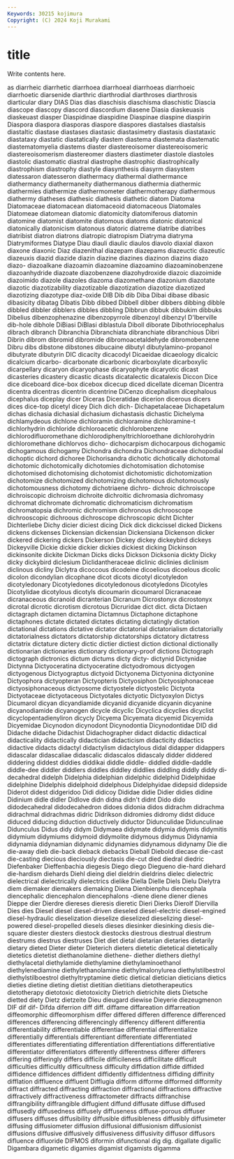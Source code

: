 ```yaml
---
Keywords: 30215 kojimura
Copyright: (C) 2024 Koji Murakami
---
```


# title

Write contents here.



as diarrheic diarrhetic diarrhoea diarrhoeal diarrhoeas diarrhoeic diarrhoetic diarsenide
diarthric diarthrodial diarthroses diarthrosis diarticular diary DIAS Dias dias diaschisis
diaschisma diaschistic Diascia diascope diascopy diascord diascordium diasene Diasia diaskeuasis
diaskeuast diasper Diaspidinae diaspidine Diaspinae diaspine diaspirin Diaspora diaspora diasporas
diaspore diaspores diastalses diastalsis diastaltic diastase diastases diastasic diastasimetry diastasis
diastataxic diastataxy diastatic diastatically diastem diastema diastemata diastematic diastematomyelia diastems
diaster diastereoisomer diastereoisomeric diastereoisomerism diastereomer diasters diastimeter diastole diastoles diastolic
diastomatic diastral diastrophe diastrophic diastrophically diastrophism diastrophy diastyle diasynthesis diasyrm
diasystem diatessaron diatesseron diathermacy diathermal diathermance diathermancy diathermaneity diathermanous diathermia
diathermic diathermies diathermize diathermometer diathermotherapy diathermous diathermy diatheses diathesic diathesis
diathetic diatom Diatoma Diatomaceae diatomacean diatomaceoid diatomaceous Diatomales Diatomeae diatomean
diatomic diatomicity diatomiferous diatomin diatomine diatomist diatomite diatomous diatoms diatonic
diatonical diatonically diatonicism diatonous diatoric diatreme diatribe diatribes diatribist diatron
diatrons diatropic diatropism Diatryma diatryma Diatrymiformes Diatype Diau diauli diaulic
diaulos diavolo diaxial diaxon diaxone diaxonic Diaz diazenithal diazepam diazepams
diazeuctic diazeutic diazeuxis diazid diazide diazin diazine diazines diazinon diazins
diazo diazo- diazoalkane diazoamin diazoamine diazoamino diazoaminobenzene diazoanhydride diazoate diazobenzene
diazohydroxide diazoic diazoimide diazoimido diazole diazoles diazoma diazomethane diazonium diazotate
diazotic diazotizability diazotizable diazotization diazotize diazotized diazotizing diazotype diaz-oxide DIB
Dib dib Diba Dibai dibase dibasic dibasicity dibatag Dibatis Dibb
dibbed Dibbell dibber dibbers dibbing dibble dibbled dibbler dibblers dibbles
dibbling Dibbrun dibbuk dibbukim dibbuks Dibelius dibenzophenazine dibenzopyrrole dibenzoyl dibenzyl
D'Iberville dib-hole dibhole DiBiasi DiBlasi diblastula Diboll diborate Dibothriocephalus dibrach
dibranch Dibranchia Dibranchiata dibranchiate dibranchious Dibri Dibrin dibrom dibromid dibromide
dibromoacetaldehyde dibromobenzene Dibru dibs dibstone dibstones dibucaine dibutyl dibutylamino-propanol dibutyrate
dibutyrin DIC dicacity dicacodyl Dicaeidae dicaeology dicalcic dicalcium dicarbo- dicarbonate
dicarbonic dicarboxylate dicarboxylic dicarpellary dicaryon dicaryophase dicaryophyte dicaryotic dicast dicasteries
dicastery dicastic dicasts dicatalectic dicatalexis Diccon Dice dice diceboard dice-box
dicebox dicecup diced dicellate diceman Dicentra dicentra dicentras dicentrin dicentrine
DiCenzo dicephalism dicephalous dicephalus diceplay dicer Diceras Diceratidae dicerion dicerous
dicers dices dice-top dicetyl dicey Dich dich dich- Dichapetalaceae Dichapetalum
dichas dichasia dichasial dichasium dichastasis dichastic Dichelyma dichlamydeous dichlone dichloramin
dichloramine dichloramine-t dichlorhydrin dichloride dichloroacetic dichlorobenzene dichlorodifluoromethane dichlorodiphenyltrichloroethane dichlorohydrin dichloromethane
dichlorvos dicho- dichocarpism dichocarpous dichogamic dichogamous dichogamy Dichondra dichondra Dichondraceae
dichopodial dichoptic dichord dichoree Dichorisandra dichotic dichotically dichotomal dichotomic dichotomically
dichotomies dichotomisation dichotomise dichotomised dichotomising dichotomist dichotomistic dichotomization dichotomize dichotomized
dichotomizing dichotomous dichotomously dichotomousness dichotomy dichotriaene dichro- dichroic dichroiscope dichroiscopic
dichroism dichroite dichroitic dichromasia dichromasy dichromat dichromate dichromatic dichromaticism dichromatism
dichromatopsia dichromic dichromism dichronous dichrooscope dichrooscopic dichroous dichroscope dichroscopic dicht
Dichter Dichterliebe Dichy dicier diciest dicing Dick dick dickcissel dicked
Dickens dickens dickenses Dickensian dickensian Dickensiana Dickenson dicker dickered dickering
dickers Dickerson Dickey dickey dickeybird dickeys Dickeyville Dickie dickie dickier
dickies dickiest dicking Dickinson dickinsonite dickite Dickman Dicks dicks Dickson
Dicksonia dickty Dicky dicky dickybird diclesium Diclidantheraceae diclinic diclinies diclinism
diclinous dicliny Diclytra dicoccous dicodeine dicoelious dicoelous dicolic dicolon dicondylian
dicophane dicot dicots dicotyl dicotyledon dicotyledonary Dicotyledones dicotyledonous dicotyledons Dicotyles
Dicotylidae dicotylous dicotyls dicoumarin dicoumarol Dicranaceae dicranaceous dicranoid dicranterian Dicranum
Dicrostonyx dicrostonyx dicrotal dicrotic dicrotism dicrotous Dicruridae dict dict. dicta
Dictaen dictagraph dictamen dictamina Dictamnus Dictaphone dictaphone dictaphones dictate dictated
dictates dictating dictatingly dictation dictational dictations dictative dictator dictatorial dictatorialism
dictatorially dictatorialness dictators dictatorship dictatorships dictatory dictatress dictatrix dictature dictery
dictic dictier dictiest diction dictional dictionally dictionarian dictionaries dictionary dictionary-proof
dictions Dictograph dictograph dictronics dictum dictums dicty dicty- dictynid Dictynidae
Dictynna Dictyoceratina dictyoceratine dictyodromous dictyogen dictyogenous Dictyograptus dictyoid Dictyonema Dictyonina
dictyonine Dictyophora dictyopteran Dictyopteris Dictyosiphon Dictyosiphonaceae dictyosiphonaceous dictyosome dictyostele dictyostelic
Dictyota Dictyotaceae dictyotaceous Dictyotales dictyotic Dictyoxylon Dictys Dicumarol dicyan dicyandiamide
dicyanid dicyanide dicyanin dicyanine dicyanodiamide dicyanogen dicycle dicyclic Dicyclica dicyclies
dicyclist dicyclopentadienyliron dicycly Dicyema Dicyemata dicyemid Dicyemida Dicyemidae Dicynodon dicynodont
Dicynodontia Dicynodontidae DID did Didache didache Didachist Didachographer didact didactic
didactical didacticality didactically didactician didacticism didacticity didactics didactive didacts didactyl
didactylism didactylous didal didapper didappers didascalar didascaliae didascalic didascalos didascaly
didder diddered diddering diddest diddies diddikai diddle diddle- diddled diddle-daddle
diddle-dee diddler diddlers diddles diddley diddlies diddling diddly diddy di-decahedral
didelph Didelphia didelphian didelphic didelphid Didelphidae didelphine Didelphis didelphoid didelphous
Didelphyidae didepsid didepside Diderot didest didgeridoo Didi didicoy Dididae didie
Didier didies didine Didinium didle didler Didlove didn didna didn't
didnt Dido dido didodecahedral didodecahedron didoes didonia didos didrachm didrachma
didrachmal didrachmas didric Didrikson didromies didromy didst diduce diduced diducing
diduction diductively diductor Didunculidae Didunculinae Didunculus Didus didy didym Didymaea
didymate didymia didymis didymitis didymium didymiums didymoid didymolite didymous didymus
Didynamia didynamia didynamian didynamic didynamies didynamous didynamy Die die die-away
dieb die-back dieback diebacks Dieball Diebold diecase die-cast die-casting diecious
dieciously diectasis die-cut died diedral diedric Diefenbaker Dieffenbachia diegesis Diego
diego Diegueno die-hard diehard die-hardism diehards Diehl dieing diel dieldrin
dieldrins dielec dielectric dielectrical dielectrically dielectrics dielike Diella Dielle Diels
Dielu Dielytra diem diemaker diemakers diemaking Diena Dienbienphu diencephala diencephalic
diencephalon diencephalons -diene diene diener dienes Dieppe dier Dierdre diereses
dieresis dieretic Dieri Dierks Dierolf Diervilla Dies dies Diesel diesel
diesel-driven dieseled diesel-electric diesel-engined diesel-hydraulic dieselization dieselize dieselized dieselizing diesel-powered
diesel-propelled diesels dieses diesinker diesinking diesis die-square diester diesters diestock
diestocks diestrous diestrual diestrum diestrums diestrus diestruses Diet diet dietal
dietarian dietaries dietarily dietary dieted Dieter dieter Dieterich dieters dietetic
dietetical dietetically dietetics dietetist diethanolamine diethene- diether diethers diethyl diethylacetal
diethylamide diethylamine diethylaminoethanol diethylenediamine diethylethanolamine diethylmalonylurea diethylstilbestrol diethylstilboestrol diethyltryptamine dietic
dietical dietician dieticians dietics dieties dietine dieting dietist dietitian dietitians
dietotherapeutics dietotherapy dietotoxic dietotoxicity Dietrich dietrichite diets Dietsche dietted diety
Dietz dietzeite Dieu dieugard diewise Dieyerie diezeugmenon DIF dif dif-
Difda diferrion diff diff. diffame diffareation diffarreation diffeomorphic diffeomorphism differ
differed differen difference differenced differences differencing differencingly differency different differentia
differentiability differentiable differentiae differential differentialize differentially differentials differentiant differentiate differentiated
differentiates differentiating differentiation differentiations differentiative differentiator differentiators differently differentness differer
differers differing differingly differs difficile difficileness difficilitate difficult difficulties difficultly
difficultness difficulty diffidation diffide diffided diffidence diffidences diffident diffidently diffidentness
diffiding diffinity difflation diffluence diffluent Difflugia difform difforme difformed difformity
diffract diffracted diffracting diffraction diffractional diffractions diffractive diffractively diffractiveness diffractometer
diffracts diffranchise diffrangibility diffrangible diffugient diffund diffusate diffuse diffused diffusedly
diffusedness diffusely diffuseness diffuse-porous diffuser diffusers diffuses diffusibility diffusible diffusibleness
diffusibly diffusimeter diffusing diffusiometer diffusion diffusional diffusionism diffusionist diffusions diffusive
diffusively diffusiveness diffusivity diffusor diffusors difluence difluoride DIFMOS diformin difunctional
dig dig. digallate digallic Digambara digametic digamies digamist digamists digamma
